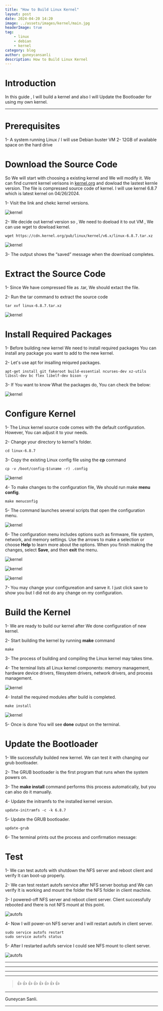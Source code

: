 ```yaml
---
title: "How to Build Linux Kernel"
layout: post
date: 2024-04-20 14:20
image: ../assets/images/kernel/main.jpg
headerImage: true
tag:
    - linux
    - debian
    - kernel
category: blog
author: guneycansanli
description: How to Build Linux Kernel
---
```


# Introduction

In this guide , I will build a kernel and also I will Update the Bootloader for using my own kernel.

---

# Prerequisites

1- A system running Linux / I will use Debian buster VM
2- 12GB of available space on the hard drive

# Download the Source Code

So We will start with choosing a existing kernel and We will modify it. We can find current kernel verisons in [kernel.org](https://www.kernel.org/) and dowload the lastest kernle version. The file is compressed source code of kernel. I will use kernel 6.8.7 which is latest kernel on 04/26/2024.

1- Visit the link and chekc kernel versions.

![kernel][1]

2- We decide out kernel version so , We need to doeload it to out VM , We can use wget to dowload kernel.

```
wget https://cdn.kernel.org/pub/linux/kernel/v6.x/linux-6.8.7.tar.xz
```

![kernel][2]

3- The output shows the “saved” message when the download completes.

# Extract the Source Code

1- Since We have compressed file as .tar, We should extact the file.

2- Run the tar command to extract the source code

```
tar xvf linux-6.8.7.tar.xz
```

![kernel][3]

# Install Required Packages

1- Before building new kernel We need to install required packages You can install any package you want to add to the new kernel.

2- Let's use apt for insalling reiqured packages.

```
apt-get install git fakeroot build-essential ncurses-dev xz-utils libssl-dev bc flex libelf-dev bison -y
```

3- If You want to know What the packages do, You can check the below:

![kernel][4]

# Configure Kernel

1- The Linux kernel source code comes with the default configuration. However, You can adjust it to your needs.

2- Change your directory to kernel's folder.

```
cd linux-6.8.7
```

3- Copy the existing Linux config file using the **cp** command

```
cp -v /boot/config-$(uname -r) .config
```

![kernel][5]

4- To make changes to the configuration file, We should run make **menu config**.

```
make menuconfig
```

5- The command launches several scripts that open the configuration menu.

![kernel][6]

6- The configuration menu includes options such as firmware, file system, network, and memory settings. Use the arrows to make a selection or choose **Help** to learn more about the options. When you finish making the changes, select **Save**, and then **exit** the menu.

![kernel][7]

![kernel][8]

![kernel][9]

7- You may change your configureation and sanve it. I just click save to show you but I did not do any change on my configuration.

# Build the Kernel

1- We are ready to build our kernel after We done configuration of new kernel.

2- Start building the kernel by running **make** command

```
make
```

3- The process of building and compiling the Linux kernel may takes time.

4- The terminal lists all Linux kernel components: memory management, hardware device drivers, filesystem drivers, network drivers, and process management.

![kernel][10]

4- Install the required modules after build is completed.

```
make install
```

![kernel][11]

5- Once is done You will see **done** output on the terminal.

# Update the Bootloader

1- We successfully builded new kernel. We can test it with changing our grub bootloader.

2- The GRUB bootloader is the first program that runs when the system powers on.

3- The **make install** command performs this process automatically, but you can also do it manually.

4- Update the initramfs to the installed kernel version.

```
update-initramfs -c -k 6.8.7
```

5- Update the GRUB bootloader.

```
update-grub
```


6- The terminal prints out the process and confirmation message:

# Test

1- We can test autofs with shutdown the NFS server and reboot client and verify It can boot-up properly.

2- We can test restart autofs service after NFS server bootup and We can verify It is working and mount the folder the NFS folder in client machine.

3- I powered-off NFS server and reboot client server. Client successfully rebooted and there is not NFS mount at this point.

![autofs][6]

4- Now I will power-on NFS server and I will restart autofs in client server.

```
sudo service autofs restart
sudo service autofs status
```

5- After I restarted aufofs service I could see NFS mount to client server.

![autofs][7]

---

---

---

---

> :+1: :+1: :+1: :+1: :+1: :+1: :+1: :+1:

---

Guneycan Sanli.

---

[1]: ../assets/images/kernel/kernel1.jpg
[2]: ../assets/images/kernel/kernel2.jpg
[3]: ../assets/images/kernel/kernel3.jpg
[4]: ../assets/images/kernel/kernel4.jpg
[5]: ../assets/images/kernel/kernel5.jpg
[6]: ../assets/images/kernel/kernel6.jpg
[7]: ../assets/images/kernel/kernel7.jpg
[8]: ../assets/images/kernel/kernel8.jpg
[9]: ../assets/images/kernel/kernel9.jpg
[10]: ../assets/images/kernel/kernel10.jpg
[11]: ../assets/images/kernel/kernel11.jpg
